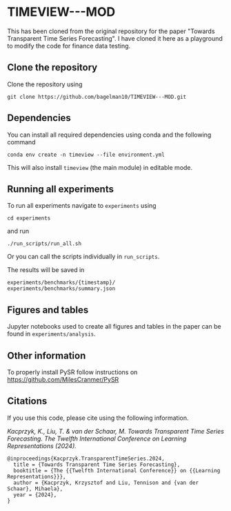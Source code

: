 # TIMEVIEW---MOD

This has been cloned from the original repository for the paper "Towards Transparent Time Series Forecasting". I have cloned it here as a playground to modify the code for finance data testing. 

## Clone the repository
Clone the repository using
```
git clone https://github.com/bagelman10/TIMEVIEW---MOD.git
```

## Dependencies
You can install all required dependencies using conda and the following command
```
conda env create -n timeview --file environment.yml
```
This will also install `timeview` (the main module) in editable mode.

## Running all experiments
To run all experiments navigate to `experiments` using
```
cd experiments
``` 
and run
```
./run_scripts/run_all.sh
```
Or you can call the scripts individually in `run_scripts`.

The results will be saved in
```
experiments/benchmarks/{timestamp}/
experiments/benchmarks/summary.json
```

## Figures and tables
Jupyter notebooks used to create all figures and tables in the paper can be found in `experiments/analysis`.

## Other information
To properly install PySR follow instructions on https://github.com/MilesCranmer/PySR

## Citations
If you use this code, please cite using the following information.

*Kacprzyk, K., Liu, T. & van der Schaar, M. Towards Transparent Time Series Forecasting. The Twelfth International Conference on Learning Representations (2024).*


```
@inproceedings{Kacprzyk.TransparentTimeSeries.2024,
  title = {Towards Transparent Time Series Forecasting},
  booktitle = {The {{Twelfth International Conference}} on {{Learning Representations}}},
  author = {Kacprzyk, Krzysztof and Liu, Tennison and {van der Schaar}, Mihaela},
  year = {2024},
}
```

